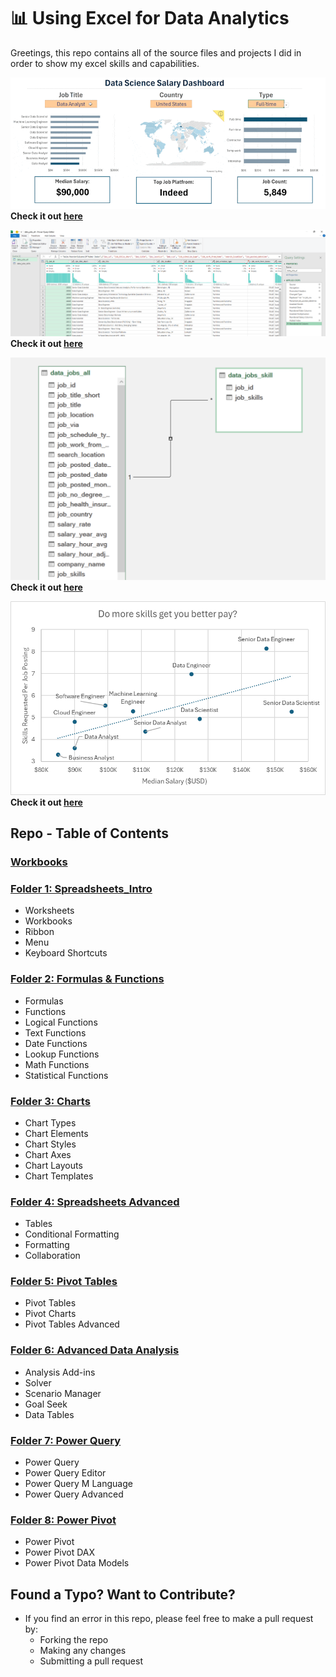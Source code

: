 # 📊 Using Excel for Data Analytics

Greetings, this repo contains all of the source files and projects I did in order to show my excel skills and capabilities.  

![1_Salary_Dashboard.png](/0_Resources/Images/1_Salary_Dashboard_Final_Dashboard.gif)  
**Check it out [here](/Project_1-Dashboard/1_Salary_Dashboard.xlsx)**


![2_Project_Analysis_Screenshot3.png](/0_Resources/Images/2_Project_Analysis_Screenshot3.png)  
**Check it out [here](/Project_2-Analysis/1_Project_Analysis.xlsx)**


![2_Project_Analysis_Screenshot3.png](/0_Resources/Images/2_Project_Analysis_Screenshot5.png)  
**Check it out [here](/Project_2-Analysis/1_Project_Analysis.xlsx)**


![2_Project_Analysis_Screenshot3.png](/0_Resources/Images/2_Project_Analysis_Chart1.png)  
**Check it out [here](/Project_2-Analysis/1_Project_Analysis.xlsx)**


## Repo - Table of Contents

### [Workbooks](/0_Resources/Problems/)

### [Folder 1: Spreadsheets_Intro](/1_Spreadsheets_Intro/)
- Worksheets
- Workbooks
- Ribbon
- Menu
- Keyboard Shortcuts
### [Folder 2: Formulas & Functions](/2_Formulas_Functions/)
- Formulas
- Functions
- Logical Functions
- Text Functions
- Date Functions
- Lookup Functions
- Math Functions
- Statistical Functions
### [Folder 3: Charts](/3_Charts_Graphs/)
- Chart Types
- Chart Elements
- Chart Styles
- Chart Axes
- Chart Layouts
- Chart Templates
### [Folder 4: Spreadsheets Advanced](/4_Spreadsheets_Advanced/)
- Tables
- Conditional Formatting
- Formatting
- Collaboration
### [Folder 5: Pivot Tables](/5_Pivot_Tables/)
- Pivot Tables
- Pivot Charts
- Pivot Tables Advanced
### [Folder 6: Advanced Data Analysis](/6_Advanced_Data_Analysis/)
- Analysis Add-ins
- Solver
- Scenario Manager
- Goal Seek
- Data Tables
### [Folder 7: Power Query](/7_Power_Query/)
- Power Query
- Power Query Editor
- Power Query M Language
- Power Query Advanced
### [Folder 8: Power Pivot](/8_Power_Pivot/)
- Power Pivot
- Power Pivot DAX
- Power Pivot Data Models

## Found a Typo? Want to Contribute?
- If you find an error in this repo, please feel free to make a pull request by:
    - Forking the repo
    - Making any changes
    - Submitting a pull request
